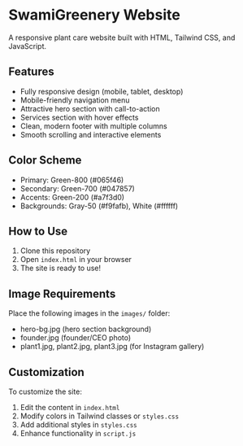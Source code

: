 # SwamiGreenery Website

A responsive plant care website built with HTML, Tailwind CSS, and JavaScript.

## Features

- Fully responsive design (mobile, tablet, desktop)
- Mobile-friendly navigation menu
- Attractive hero section with call-to-action
- Services section with hover effects
- Clean, modern footer with multiple columns
- Smooth scrolling and interactive elements

## Color Scheme

- Primary: Green-800 (#065f46)
- Secondary: Green-700 (#047857)
- Accents: Green-200 (#a7f3d0)
- Backgrounds: Gray-50 (#f9fafb), White (#ffffff)

## How to Use

1. Clone this repository
2. Open `index.html` in your browser
3. The site is ready to use!

## Image Requirements

Place the following images in the `images/` folder:
- hero-bg.jpg (hero section background)
- founder.jpg (founder/CEO photo)
- plant1.jpg, plant2.jpg, plant3.jpg (for Instagram gallery)

## Customization

To customize the site:
1. Edit the content in `index.html`
2. Modify colors in Tailwind classes or `styles.css`
3. Add additional styles in `styles.css`
4. Enhance functionality in `script.js`